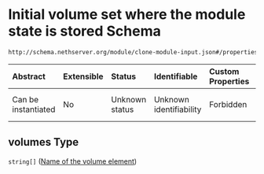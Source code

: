 # Initial volume set where the module state is stored Schema

```txt
http://schema.nethserver.org/module/clone-module-input.json#/properties/volumes
```



| Abstract            | Extensible | Status         | Identifiable            | Custom Properties | Additional Properties | Access Restrictions | Defined In                                                                         |
| :------------------ | :--------- | :------------- | :---------------------- | :---------------- | :-------------------- | :------------------ | :--------------------------------------------------------------------------------- |
| Can be instantiated | No         | Unknown status | Unknown identifiability | Forbidden         | Allowed               | none                | [clone-module-input.json\*](module/clone-module-input.json "open original schema") |

## volumes Type

`string[]` ([Name of the volume element](clone-module-input-properties-initial-volume-set-where-the-module-state-is-stored-name-of-the-volume-element.md))

